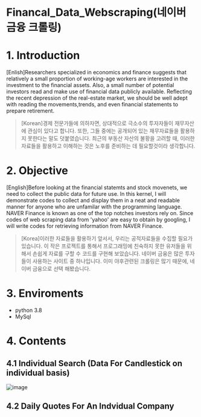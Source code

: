 # Financal_Data_Webscraping(네이버 금융 크롤링)

# 1. Introduction 


[Enlish]Researchers specialized in economics and finance suggests that relatively a small proportion of working-age workers are interested in the investment to the financial assets. Also, a small number of potential investors read and make use of financial data publicly available.
Reflecting the recent depression of the real-estate market,  we should be well adept with reading the movements,trends, and even financial statements to  prepare  retirement.


>[Korean]경제 전문가들에 의하자면, 상대적으로 극소수의 투자자들이 재무자산에 관심이 있다고 합니다. 또한, 그들 중에는 공개되어 있는 재무자료들을 
>활용하지 못한다는 말도 덧붙였습니다. 최근의 부동산 자산의 불황을 고려할 때, 이러한 자료들을 활용하고 이해하는 것은 노후를 준비하는 데
>필요할것이라 생각합니다. 

# 2. Objective

[English]Before looking at the financial statemts and stock movenets, we need to collect the public data for future use. In this kernel, I will demonstrate codes to collect and display them in a neat and readable manner for anyone who are unfamilar with the programming language. NAVER Finance is known as  one of the top notches investors rely on. Since codes of web scraping data from 'yahoo'  are easy to obtain by googling, I will write codes for retrieving information from NAVER Finance.

>[Korea]이러한 자료들을 활용하기 앞서서, 우리는 공적자료들을 수집할 필요가 있습니다. 이 작은 프로젝트를 통해서 프로그래밍에 친숙하지 
>못한 유저들을 위해서 손쉽게 자료를 구할 수  코드를 구현해 보았습니다. 네이버 금융은 많은 투자들이 사용하는 사이트 중 하나입니다. 이미 야후관련된 크롤링은 
>많기 때문에, 네이버 금융으로 선택 해봤습니다.

# 3. Enviroments 
- python 3.8
- MySql 

# 4. Contents

## 4.1 Individual Search (Data For Candlestick on individual basis)

![image](https://user-images.githubusercontent.com/53164959/84439737-c1270d80-ac73-11ea-9bd4-fdb6282aabb8.png)

## 4.2 Daily Quotes For An Indvidual Company





